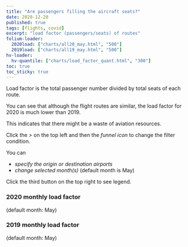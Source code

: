 ```yaml
---
title: "Are passengers filling the aircraft seats?"
date: 2020-12-20
published: true
tags: [flights, covid]
excerpt: "load factor (passengers/seats) of routes"
folium-loader:
  2020load: ["charts/all20_may.html", "500"]
  2019load: ["charts/all19_may.html", "500"]
hv-loader:
  hv-quantile: ["charts/load_factor_quant.html", "300"]
toc: true
toc_sticky: true
---
```



Load factor is the total passenger number divided by total seats of each route.

You can see that although the flight routes are similar, the load factor for 2020 is much lower than 2019.

This indicates that there might be a waste of aviation resources.

<div id="hv-quantile"></div>


Click the *>* on the top left and then the *funnel icon* to change the filter condition.

You can
- *specify the origin or destination airports*
- *change selected month(s)* (default month is May)

Click the third button on the top right to see legend.

### 2020 monthly load factor

(default month: May)

<div id="2020load"></div>

### 2019 monthly load factor

(default month: May)

<div id="2019load"></div>
